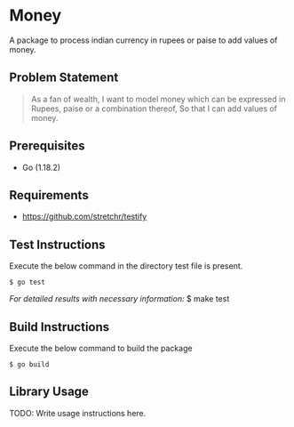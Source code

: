 # Money

A package to process indian currency in rupees or paise to add values of money.

## Problem Statement

> As a fan of wealth,
> I want to model money which can be expressed in Rupees, paise or a combination thereof,
> So that I can add values of money.

## Prerequisites

- Go (1.18.2)

## Requirements

- https://github.com/stretchr/testify

## Test Instructions

Execute the below command in the directory test file is present.

    $ go test

_For detailed results with necessary information:_
$ make test

## Build Instructions

Execute the below command to build the package

    $ go build

## Library Usage

TODO: Write usage instructions here.